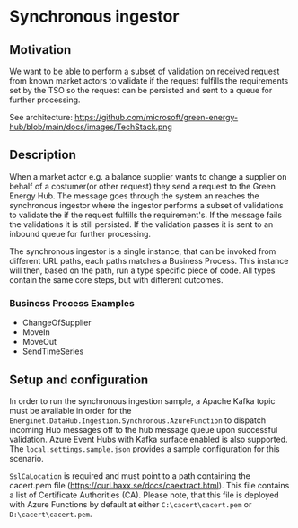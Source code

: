 # Synchronous ingestor

## Motivation

We want to be able to perform a subset of validation on received request from known market actors to validate if the request fulfills the requirements set by the TSO so the request can be persisted and sent to a queue for further processing.

See architecture:
<https://github.com/microsoft/green-energy-hub/blob/main/docs/images/TechStack.png>

## Description

When a market actor e.g. a balance supplier wants to change a supplier on behalf of a costumer(or other request) they send a request to the Green Energy Hub. The message goes through the system an reaches the synchronous ingestor where the ingestor performs a subset of validations to validate the if the request fulfills the requirement's. If the message fails the validations it is still persisted. If the validation passes it is sent to an inbound queue for further processing.

The synchronous ingestor is a single instance, that can be invoked from different URL paths, each paths matches a Business Process.
This instance will then, based on the path, run a type specific piece of code.
All types contain the same core steps, but with different outcomes.

### Business Process Examples

- ChangeOfSupplier
- MoveIn
- MoveOut
- SendTimeSeries

## Setup and configuration

In order to run the synchronous ingestion sample, a Apache Kafka topic must be available in order for the `Energinet.DataHub.Ingestion.Synchronous.AzureFunction` to dispatch incoming Hub messages off to the hub message queue upon successful validation.
Azure Event Hubs with Kafka surface enabled is also supported. The `local.settings.sample.json` provides a sample configuration for this scenario.

`SslCaLocation` is required and must point to a path containing the cacert.pem file (<https://curl.haxx.se/docs/caextract.html>). This file contains a list of Certificate Authorities (CA).
Please note, that this file is deployed with Azure Functions by default at either `C:\cacert\cacert.pem` or `D:\cacert\cacert.pem`.
